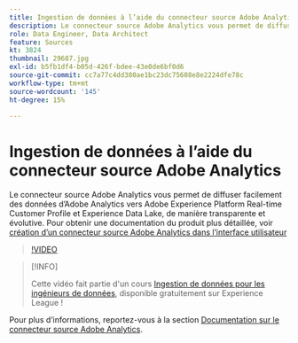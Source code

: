```yaml
---
title: Ingestion de données à l’aide du connecteur source Adobe Analytics
description: Le connecteur source Adobe Analytics vous permet de diffuser facilement des données d’Adobe Analytics vers Adobe Experience Platform Real-time Customer Profile et Experience Data Lake, de manière transparente et évolutive.
role: Data Engineer, Data Architect
feature: Sources
kt: 3824
thumbnail: 29687.jpg
exl-id: b5fb1df4-b05d-426f-bdee-43e0de6bf0d6
source-git-commit: cc7a77c4dd380ae1bc23dc75608e8e2224dfe78c
workflow-type: tm+mt
source-wordcount: '145'
ht-degree: 15%

---
```


# Ingestion de données à l’aide du connecteur source Adobe Analytics

Le connecteur source Adobe Analytics vous permet de diffuser facilement des données d’Adobe Analytics vers Adobe Experience Platform Real-time Customer Profile et Experience Data Lake, de manière transparente et évolutive. Pour obtenir une documentation du produit plus détaillée, voir [création d’un connecteur source Adobe Analytics dans l’interface utilisateur](https://experienceleague.adobe.com/docs/experience-platform/sources/ui-tutorials/create/adobe-applications/analytics.html?lang=fr)

>[!VIDEO](https://video.tv.adobe.com/v/29687?quality=12&learn=on)

>[!INFO]
>
> Cette vidéo fait partie d&#39;un cours [Ingestion de données pour les ingénieurs de données](https://experienceleague.adobe.com/?recommended=ExperiencePlatform-D-1-2020.1.dataingestion?lang=fr), disponible gratuitement sur Experience League !

Pour plus d’informations, reportez-vous à la section [Documentation sur le connecteur source Adobe Analytics](https://experienceleague.adobe.com/docs/experience-platform/sources/ui-tutorials/create/adobe-applications/analytics.html).
